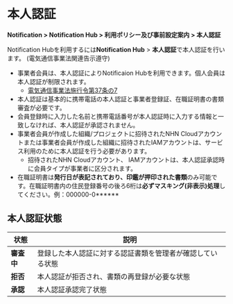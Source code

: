 <style>
.page__rnb .lst_rnb_item .rnb_item:first-of-type a {
    display: inline !important;
}
</style>
<h1>本人認証</h1>

**Notification > Notification Hub > 利用ポリシー及び事前設定案内 > 本人認証**

<span id="identity-verification"></span>

Notification Hubを利用するには**Notification Hub** > **本人認証**で本人認証を行います。 (電気通信事業法関連告示遵守)

* 事業者会員は、本人認証によりNotificaion Hubを利用できます。個人会員は本人認証が制限されます。
  * [電気通信事業法施行令第37条の7](https://www.law.go.kr/法令/電気通信事業法施行令/(20240731,34761,20240730)/第37条の7)
* 本人認証は基本的に携帯電話の本人認証と事業者登録証、在職証明書の書類審査が必要です。
* 会員登録時に入力した名前と携帯電話番号が本人認証時に入力する情報と一致しなければ、本人認証が承認されません。
* 事業者会員が作成した組織/プロジェクトに招待されたNHN Cloudアカウントまたは事業者会員が作成した組織に招待されたIAMアカウントは、サービス利用のために本人認証を行う必要があります。
  * 招待されたNHN Cloudアカウント、 IAMアカウントは、本人認証承認時に会員タイプが事業者に区分されます。
* 在職証明書は**発行日が表記されており、印鑑が押印された書類**のみ可能です。在職証明書内の住民登録番号の後ろ6桁は**必ずマスキング(非表示)処理**してください。例：000000-0\*\*\*\*\*\*

## 本人認証状態

| 状態    | 説明 |
|----------| --- |
| **審査中** | 登録した本人認証に対する認証書類を管理者が確認している状態 |
| **拒否**   | 本人認証が拒否され、書類の再登録が必要な状態 |
| **承認**   | 本人認証承認完了状態 |
